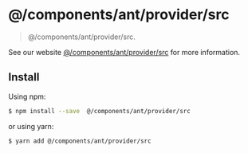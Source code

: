 # @/components/ant/provider/src

> @/components/ant/provider/src.

See our website [@/components/ant/provider/src](https://procomponent.ant.design/) for more information.

## Install

Using npm:

```bash
$ npm install --save  @/components/ant/provider/src
```

or using yarn:

```bash
$ yarn add @/components/ant/provider/src
```
